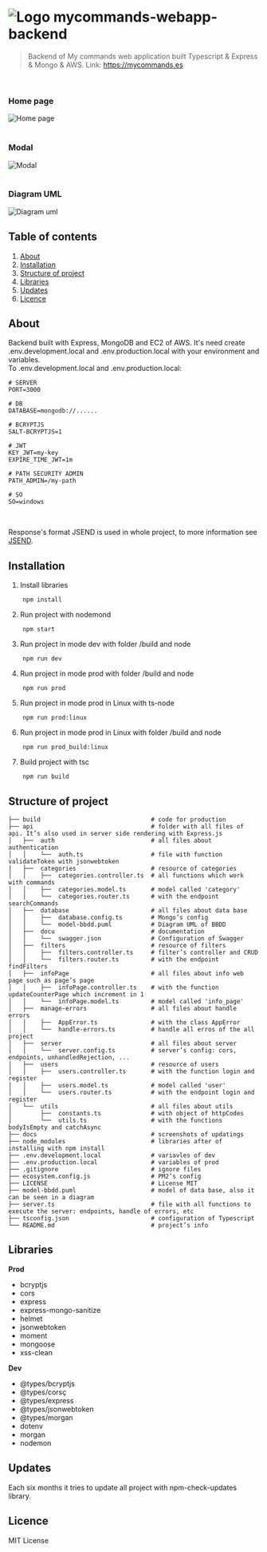 # ![Logo](/docs/favicon-32x32.png) mycommands-webapp-backend
> Backend of My commands web application built Typescript & Express & Mongo & AWS. Link: https://mycommands.es

<br/>

### Home page
![Home page](/docs/home_page..PNG) 
<br/>
<br/>

### Modal
![Modal](/docs/modal..PNG) 
<br/>
<br/>

### Diagram UML
![Diagram uml](/docs/diagram-uml.PNG) 

## Table of contents
1. [About](#about)
2. [Installation](#installation)
3. [Structure of project](#structure-of-project)
4. [Libraries](#libraries)
5. [Updates](#updates)
6. [Licence](#license)

## About
Backend built with Express, MongoDB and EC2 of AWS.
It's need create .env.development.local and .env.production.local with your environment and variables.
<br>
To .env.development.local and .env.production.local:
<br>
```
# SERVER
PORT=3000

# DB
DATABASE=mongodb://......

# BCRYPTJS
SALT-BCRYPTJS=1

# JWT
KEY_JWT=my-key
EXPIRE_TIME_JWT=1m

# PATH SECURITY ADMIN
PATH_ADMIN=/my-path

# SO
SO=windows
```

<br>

Response's format JSEND is used in whole project, to more information see [JSEND](https://github.com/omniti-labs/jsend).

## Installation
1. Install libraries
```
    npm install
```
2. Run project with nodemond
```
    npm start
```
3. Run project in mode dev with folder /build and node
```
    npm run dev
```
4. Run project in mode prod with folder /build and node
```
    npm run prod
```
5. Run project in mode prod in Linux with ts-node
```
    npm run prod:linux
```
6. Run project in mode prod in Linux with folder /build and node
```
    npm run prod_build:linux
```
7. Build project with tsc
```
    npm run build
```
## Structure of project

    ├── build                               # code for production
    ├── api                                 # folder with all files of api. It’s also used in server side rendering with Express.js
    │   ├──  auth                           # all files about authentication
    │   │    └──  auth.ts                   # file with function validateToken with jsonwebtoken
    │   ├──  categories                     # resource of categories
    │   │    ├──  categories.controller.ts  # all functions which work with commands
    │   │    ├──  categories.model.ts       # model called 'category'
    │   │    └──  categories.router.ts      # with the endpoint searchCommands
    │   ├──  database                       # all files about data base
    │   │    ├──  database.config.ts        # Mongo’s config
    │   │    └──  model-bbdd.puml           # Diagram UML of BBDD
    │   ├──  docu                           # documentation
    │   │    └──  swagger.json              # Configuration of Swagger
    │   ├──  filters                        # resource of filters
    │   │    ├──  filters.controller.ts     # filter’s controller and CRUD
    │   │    └──  filters.router.ts         # with the endpoint findFilters
    │   ├──  infoPage                       # all files about info web page such as page’s page
    │   │    ├──  infoPage.controller.ts    # with the function updateCounterPage which increment in 1
    │   │    └──  infoPage.model.ts         # model called 'info_page'
    │   ├──  manage-errors                  # all files about handle errors
    │   │    ├──  AppError.ts               # with the class AppError
    │   │    └──  handle-errors.ts          # handle all erros of the all project
    │   ├──  server                         # all files about server
    │   │    └──  server.config.ts          # server’s config: cors, endpoints, unhandledRejection, ...
    │   ├──  users                          # resource of users
    │   │    ├──  users.controller.ts       # with the function login and register
    │   │    ├──  users.model.ts            # model called 'user'
    │   │    └──  users.router.ts           # with the endpoint login and register
    │   └──  utils                          # all files about utils
    │        ├──  constants.ts              # with object of httpCodes
    │        └──  utils.ts                  # with the functions bodyIsEmpty and catchAsync
    ├── docs                                # screenshots of updatings
    ├── node_modules                        # libraries after of installing with npm install
    ├── .env.development.local              # variavles of dev
    ├── .env.production.local               # variables of prod
    ├── .gitignore                          # ignore files
    ├── ecosystem.config.js                 # PM2’s config
    ├── LICENSE                             # License MIT
    ├── model-bbdd.puml                     # model of data base, also it can be seen in a diagram
    ├── server.ts                           # file with all functions to execute the server: endpoints, handle of errors, etc
    ├── tsconfig.json                       # configuration of Typescript
    └── README.md                           # project’s info

## Libraries
**Prod**
- bcryptjs
- cors
- express
- express-mongo-sanitize
- helmet
- jsonwebtoken
- moment
- mongoose
- xss-clean

**Dev**
- @types/bcryptjs
- @types/corsç
- @types/express
- @types/jsonwebtoken
- @types/morgan
- dotenv
- morgan
- nodemon
## Updates
Each six months it tries to update all project with npm-check-updates library.
## Licence
MIT License